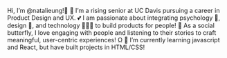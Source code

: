 Hi, I’m @natalieung!👋 
👀 I’m a rising senior at UC Davis pursuing a career in Product Design and UX.
💕 I am passionate about integrating psychology 🧠, design 🎨, and technology 👩🏻‍💻 to build products for people!
🦋 As a social butterfly, I love engaging with people and listening to their stories to craft meaningful, user-centric experiences! Ω
🌱 I’m currently learning javascript and React, but have built projects in HTML/CSS! 

